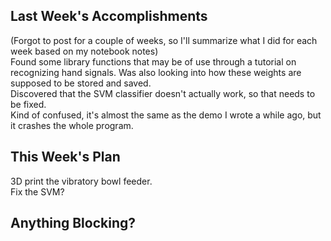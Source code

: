 ## Last Week's Accomplishments

(Forgot to post for a couple of weeks, so I'll summarize what I did for each week based on my notebook notes)  
Found some library functions that may be of use through a tutorial on recognizing hand signals.
Was also looking into how these weights are supposed to be stored and saved.  
Discovered that the SVM classifier doesn't actually work, so that needs to be fixed.  
Kind of confused, it's almost the same as the demo I wrote a while ago, but it crashes the whole program.  


## This Week's Plan
  
3D print the vibratory bowl feeder.  
Fix the SVM?  

## Anything Blocking?
